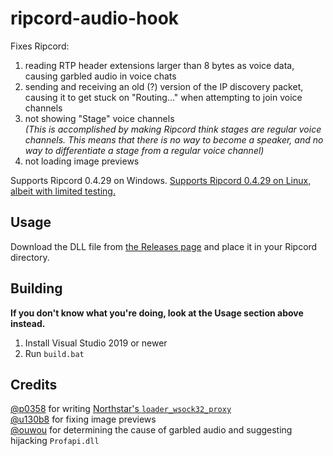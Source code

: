 # ripcord-audio-hook
Fixes Ripcord:
1. reading RTP header extensions larger than 8 bytes as voice data, causing garbled audio in voice chats
2. sending and receiving an old (?) version of the IP discovery packet, causing it to get stuck on "Routing..." when attempting to join voice channels
3. not showing "Stage" voice channels  
   *(This is accomplished by making Ripcord think stages are regular voice channels. This means that there is no way to become a speaker, and no way to differentiate a stage from a regular voice channel)*
4. not loading image previews

Supports Ripcord 0.4.29 on Windows. [Supports Ripcord 0.4.29 on Linux, albeit with limited testing.](https://github.com/geniiii/ripcord-audio-hook/tree/linux)

## Usage
Download the DLL file from [the Releases page](https://github.com/geniiii/ripcord-audio-hook/releases) and place it in your Ripcord directory.

## Building
**If you don't know what you're doing, look at the Usage section above instead.**
1. Install Visual Studio 2019 or newer
2. Run `build.bat`

## Credits
[@p0358](https://github.com/p0358) for writing [Northstar's `loader_wsock32_proxy`](https://github.com/R2Northstar/NorthstarLauncher/tree/main/loader_wsock32_proxy)  
[@u130b8](https://github.com/u130b8) for fixing image previews  
[@ouwou](https://github.com/ouwou) for determining the cause of garbled audio and suggesting hijacking `Profapi.dll`
